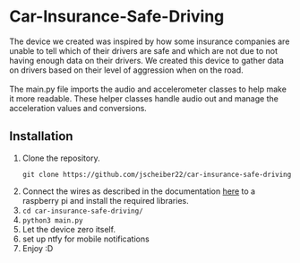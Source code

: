# Car-Insurance-Safe-Driving
The device we created was inspired by how some insurance companies are unable to tell which of their drivers are safe and which are not due to not having enough data on their drivers. We created this device to gather data on drivers based on their level of aggression when on the road.
<br><br>The main.py file imports the audio and accelerometer classes to help make it more readable. These helper classes handle audio out and manage the acceleration values and conversions.

## Installation
1. Clone the repository.
   ```
   git clone https://github.com/jscheiber22/car-insurance-safe-driving
   ```
2. Connect the wires as described in the documentation <a href="https://www.adafruit.com/product/4097">here</a> to a raspberry pi and install the required libraries.
3. ```cd car-insurance-safe-driving/```
4. ```python3 main.py```
5. Let the device zero itself.
6. set up ntfy for mobile notifications
7. Enjoy :D
